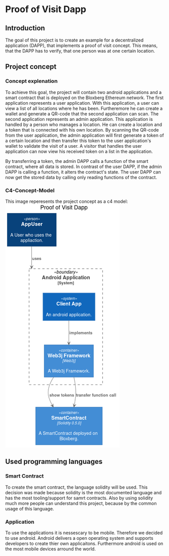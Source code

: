 # Proof of Visit Dapp

## Introduction

The goal of this project is to create an example for a decentralized application (DAPP), that implements a proof of visit concept. This means, that the DAPP has to verify, that one person was at one certain location.


## Project concept

### Concept explenation

To achieve this goal, the project will contain two android applications and a smart contract that is deployed on the Bloxberg Ethereum network. The first application represents a user application. With this application, a user can view a list of all locations where he has been. Furtheremore he can create a wallet and generate a QR-code that the second application can scan. The second application represents an admin application. This application is handled by a person who manages a location. He can create a location and a token that is connected with his own location. By scanning the QR-code from the user application, the admin application will first generate a token of a certain location and then transfer this token to the user application's wallet to validate the visit of a user. A visitor that handles the user application can now view his received token on a list in the application.

By transferring a token, the admin DAPP calls a function of the smart contract, where all data is stored. In contrast of the user DAPP, if the admin DAPP is calling a function, it alters the contract's state. The user DAPP can now get the stored data by calling only reading functions of the contract.


### C4-Concept-Model

This image reperesents the project concept as a c4 model:</br>
![alt text](https://raw.githubusercontent.com/internet-sicherheit/proof-of-visit-dapp/master/documentation/c4model/client_based/c4mode_client_based/Proof%20of%20Visit%20Dapp.png)


## Used programming languages

### Smart Contract
To create the smart contract, the language solidity will be used. This decision was made because solidity is the most documented language and has the most tooling/support for samrt contracts. Also by using solidity much more people can understand this project, because by the common usage of this language.

### Application
To use the applications it is nessescary to be mobile. Therefore we decided to use android. Android delivers a open operating system and supports developers to create thier own applicaitons. Furthermore android is used on the most mobile devices arround the world.
